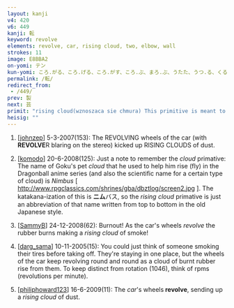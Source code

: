 ```yaml
---
layout: kanji
v4: 420
v6: 449
kanji: 転
keyword: revolve
elements: revolve, car, rising cloud, two, elbow, wall
strokes: 11
image: E8BBA2
on-yomi: テン
kun-yomi: ころ.がる、ころ.げる、ころ.がす、ころ.ぶ、まろ.ぶ、うたた、うつ.る、くる.めく
permalink: /転/
redirect_from:
 - /449/
prev: 製
next: 芸
primit: "rising cloud(wznoszaca sie chmura) This primitive is meant to depict in graphic fashion a cloud of something or other rising upwards, like vapor or smoke or dust. [4]"
heisig: ""
---
```


1) [<a href="http://kanji.koohii.com/profile/johnzep">johnzep</a>] 5-3-2007(153): The REVOLVING wheels of the car (with<strong> REVOLVE</strong>R blaring on the stereo) kicked up RISING CLOUDS of dust.

2) [<a href="http://kanji.koohii.com/profile/komodo">komodo</a>] 20-6-2008(125): Just a note to remember the <em>cloud</em> primative: The name of Goku&#039;s pet <em>cloud</em> that he used to help him rise (fly) in the Dragonball anime series (and also the scientific name for a certain type of cloud) is <em>Nimbus</em> [ <a href="http://www.rpgclassics.com/shrines/gba/dbztlog/screen2.jpg">http://www.rpgclassics.com/shrines/gba/dbztlog/screen2.jpg</a> ]. The katakana-ization of this is <strong>ニム</strong>バス, so the <em>rising cloud</em> primative is just an abbreviation of that name written from top to bottom in the old Japanese style.

3) [<a href="http://kanji.koohii.com/profile/SammyB">SammyB</a>] 24-12-2008(62): Burnout! As the car&#039;s wheels <em>revolve</em> the rubber burns making a <em>rising cloud</em> of smoke!

4) [<a href="http://kanji.koohii.com/profile/darg_sama">darg_sama</a>] 10-11-2005(15): You could just think of someone smoking their tires before taking off. They&#039;re staying in one place, but the wheels of the car keep revolving round and round as a cloud of burnt rubber rise from them. To keep distinct from rotation (1046), think of rpms (revolutions per minute).

5) [<a href="http://kanji.koohii.com/profile/philiphoward123">philiphoward123</a>] 16-6-2009(11): The <em>car</em>&#039;s wheels<strong> revolve</strong>, sending up a <em>rising cloud</em> of dust.


